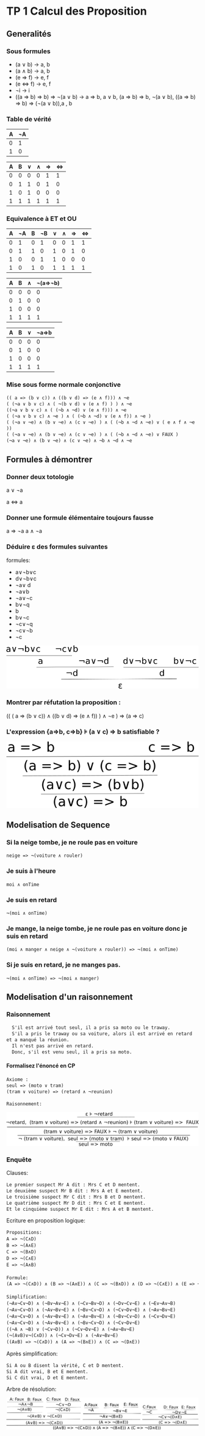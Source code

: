 # TP 1 Calcul des Proposition

## Generalités

### Sous formules

- (a ∨ b) -> a, b
- (a ∧ b) -> a, b
- (e => f) -> e, f
- (e <=> f) -> e, f
- ¬i -> i
- ((a => b) => b) => ¬(a ∨ b) -> a => b, a ∨ b, (a => b) => b, ¬(a ∨ b), ((a => b) => b) => (¬(a ∨ b)),a , b

### Table de vérité

| A | ¬A |
| - | -- |
| 0 | 1  |
| 1 | 0  |

| A | B | ∨ | ∧ | => | <=> |
| - | - | - | - | -- | --- |
| 0 | 0 | 0 | 0 | 1  | 1   |
| 0 | 1 | 1 | 0 | 1  | 0   |
| 1 | 0 | 1 | 0 | 0  | 0   |
| 1 | 1 | 1 | 1 | 1  | 1   | 

### Equivalence à ET et OU

| A | ¬A | B | ¬B | ∨ | ∧ | => | <=> |
| - | -- | - | -- | - | - | -- | --- |
| 0 | 1  | 0 | 1  | 0 | 0 | 1  | 1   |
| 0 | 1  | 1 | 0  | 1 | 0 | 1  | 0   |
| 1 | 0  | 0 | 1  | 1 | 0 | 0  | 0   |
| 1 | 0  | 1 | 0  | 1 | 1 | 1  | 1   | 


| A | B | ∧ | ¬(a=>¬b) |
| - | - | - | -------- |
| 0 | 0 | 0 | 0        |
| 0 | 1 | 0 | 0        | 
| 1 | 0 | 0 | 0		     |
| 1 | 1 | 1 | 1		     |



| A | B | ∨ | ¬a=>b |
| - | - | - | ----- |
| 0 | 0 | 0 | 0     |
| 0 | 1 | 0 | 0     | 
| 1 | 0 | 0 | 0	    |
| 1 | 1 | 1 | 1	    |

### Mise sous forme normale conjonctive

```
(( a => (b ∨ c)) ∧ ((b ∨ d) => (e ∧ f))) ∧ ¬e
( (¬a ∨ b ∨ c) ∧ ( ¬(b ∨ d) ∨ (e ∧ f) ) ) ∧ ¬e
((¬a ∨ b ∨ c) ∧ ( (¬b ∧ ¬d) ∨ (e ∧ f))) ∧ ¬e
( (¬a ∨ b ∨ c) ∧ ¬e ) ∧ ( (¬b ∧ ¬d) ∨ (e ∧ f)) ∧ ¬e )
( (¬a ∨ ¬e) ∧ (b ∨ ¬e) ∧ (c ∨ ¬e) ) ∧ ( (¬b ∧ ¬d ∧ ¬e) ∨ ( e ∧ f ∧ ¬e ))
( (¬a ∨ ¬e) ∧ (b ∨ ¬e) ∧ (c ∨ ¬e) ) ∧ ( (¬b ∧ ¬d ∧ ¬e) ∨ FAUX )
(¬a ∨ ¬e) ∧ (b ∨ ¬e) ∧ (c ∨ ¬e) ∧ ¬b ∧ ¬d ∧ ¬e
```

## Formules à démontrer

### Donner deux totologie

a ∨ ¬a

a <=> a

### Donner une formule élémentaire toujours fausse

a => ¬a
a ∧ ¬a

### Déduire ε des formules suivantes

formules:
- a∨¬b∨c
- d∨¬b∨c
- ¬a∨ d
- ¬a∨b
- ¬a∨¬c
- b∨¬q
- b
- b∨¬c
- ¬c∨¬q
- ¬c∨¬b
- ¬c

![](images/epsilon.png)

### Montrer par réfutation la proposition : 

(( ( a => (b ∨ c)) ∧ ((b ∨ d) => (e ∧ f)) ) ∧ ¬e ) => (a => c)


### L'expression {a=>b, c=>b} ⊧ (a ∨ c) => b satisfiable ?

![](images/preuve_aoucimpb.png)

## Modelisation de Sequence

### Si la neige tombe, je ne roule pas en voiture

```
neige => ¬(voiture ∧ rouler)
```

### Je suis à l'heure

```
moi ∧ onTime
```

### Je suis en retard

```
¬(moi ∧ onTime)
```

### Je mange, la neige tombe, je ne roule pas en voiture donc je suis en retard

```
(moi ∧ manger ∧ neige ∧ ¬(voiture ∧ rouler)) => ¬(moi ∧ onTime)
```

### Si je suis en retard, je ne manges pas.

```
¬(moi ∧ onTime) => ¬(moi ∧ manger)
```

## Modelisation d'un raisonnement

### Raisonnement

```
  S'il est arrivé tout seul, il a pris sa moto ou le traway.
  S'il a pris le traway ou sa voiture, alors il est arrivé en retard et a manqué la réunion.
  Il n'est pas arrivé en retard. 
  Donc, s'il est venu seul, il a pris sa moto.
```

#### Formalisez l'énoncé en CP

```
Axiome :
seul => (moto ∨ tram)
(tram ∨ voiture) => (retard ∧ ¬reunion)

Raisonnement: 
```

![](images/raisonement_seul.png)

### Enquête

Clauses: 

```
Le premier suspect Mr A dit : Mrs C et D mentent.
Le deuxième suspect Mr B dit : Mrs A et E mentent.
Le troisième suspect Mr C dit : Mrs B et D mentent.
Le quatrième suspect Mr D dit : Mrs C et E mentent.
Et le cinquième suspect Mr E dit : Mrs A et B mentent.
```

Ecriture en proposition logique: 

```OCaml
Propositions: 
A => ¬(C∧D)
B => ¬(A∧E)
C => ¬(B∧D)
D => ¬(C∧E)
E => ¬(A∧B)

Formule:
(A => ¬(C∧D)) ∧ (B => ¬(A∧E)) ∧ (C => ¬(B∧D)) ∧ (D => ¬(C∧E)) ∧ (E => ¬(A∧B))

Simplification:
(¬A∨¬C∨¬D) ∧ (¬B∨¬A∨¬E) ∧ (¬C∨¬B∨¬D) ∧ (¬D∨¬C∨¬E) ∧ (¬E∨¬A∨¬B)
(¬A∨¬C∨¬D) ∧ (¬A∨¬B∨¬E) ∧ (¬B∨¬C∨¬D) ∧ (¬C∨¬D∨¬E) ∧ (¬A∨¬B∨¬E)
(¬A∨¬C∨¬D) ∧ (¬A∨¬B∨¬E) ∧ (¬A∨¬B∨¬E) ∧ (¬B∨¬C∨¬D) ∧ (¬C∨¬D∨¬E)
(¬A∨¬C∨¬D) ∧ (¬A∨¬B∨¬E) ∧ (¬B∨¬C∨¬D) ∧ (¬C∨¬D∨¬E)
((¬A ∧ ¬B) ∨ (¬C∨¬D)) ∧ (¬C∨¬D∨¬E) ∧ (¬A∨¬B∨¬E)
(¬(A∨B)∨¬(C∧D)) ∧ (¬C∨¬D∨¬E) ∧ (¬A∨¬B∨¬E)
((A∨B) => ¬(C∧D)) ∧ (A => ¬(B∧E)) ∧ (C => ¬(D∧E))
```

Après simplification:
```
Si A ou B disent la vérité, C et D mentent. 
Si A dit vrai, B et E mentent.
Si C dit vrai, D et E mentent.
```

Arbre de résolution:

![](images/enquete.png)